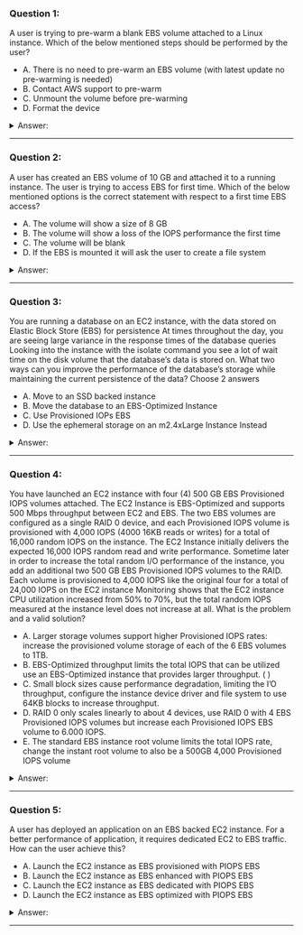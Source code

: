### Question 1:

A user is trying to pre-warm a blank EBS volume attached to a Linux instance. Which of the below mentioned steps should be performed by the user?

- A. There is no need to pre-warm an EBS volume (with latest update no pre-warming is needed)
- B. Contact AWS support to pre-warm
- C. Unmount the volume before pre-warming
- D. Format the device

<details><summary>Answer:</summary><p>
[B]

Categories:
[EBS]

Explanation:

Question 1@http://jayendrapatil.com/aws-ebs-performanc/

B: This used to be the case before, but pre warming is not necessary now

</p></details><hr>

### Question 2:

A user has created an EBS volume of 10 GB and attached it to a running instance. The user is trying to access EBS for first time. Which of the below mentioned options is the correct statement with respect to a first time EBS access?

- A. The volume will show a size of 8 GB
- B. The volume will show a loss of the IOPS performance the first time
- C. The volume will be blank
- D. If the EBS is mounted it will ask the user to create a file system

<details><summary>Answer:</summary><p>
[B]

Categories:
[EBS]

Explanation:

Question 2@http://jayendrapatil.com/aws-ebs-performanc/

B: the volume needed to be wiped cleaned before for new volumes, however pre warming is not needed any more

</p></details><hr>

### Question 3:

You are running a database on an EC2 instance, with the data stored on Elastic Block Store (EBS) for persistence At times throughout the day, you are seeing large variance in the response times of the database queries Looking into the instance with the isolate command you see a lot of wait time on the disk volume that the database’s data is stored on. What two ways can you improve the performance of the database’s storage while maintaining the current persistence of the data? Choose 2 answers

- A. Move to an SSD backed instance
- B. Move the database to an EBS-Optimized Instance
- C. Use Provisioned IOPs EBS
- D. Use the ephemeral storage on an m2.4xLarge Instance Instead

<details><summary>Answer:</summary><p>
[B, C]

Categories:
[EC2, EBS]

Explanation:

Question 3@http://jayendrapatil.com/aws-ebs-performanc/

</p></details><hr>

### Question 4:

You have launched an EC2 instance with four (4) 500 GB EBS Provisioned IOPS volumes attached. The EC2 Instance is EBS-Optimized and supports 500 Mbps throughput between EC2 and EBS. The two EBS volumes are configured as a single RAID 0 device, and each Provisioned IOPS volume is provisioned with 4,000 IOPS (4000 16KB reads or writes) for a total of 16,000 random IOPS on the instance. The EC2 Instance initially delivers the expected 16,000 IOPS random read and write performance. Sometime later in order to increase the total random I/O performance of the instance, you add an additional two 500 GB EBS Provisioned IOPS volumes to the RAID. Each volume is provisioned to 4,000 IOPS like the original four for a total of 24,000 IOPS on the EC2 instance Monitoring shows that the EC2 instance CPU utilization increased from 50% to 70%, but the total random IOPS measured at the instance level does not increase at all. What is the problem and a valid solution?

- A. Larger storage volumes support higher Provisioned IOPS rates: increase the provisioned volume storage of each of the 6 EBS volumes to 1TB.
- B. EBS-Optimized throughput limits the total IOPS that can be utilized use an EBS-Optimized instance that provides larger throughput. ( )
- C. Small block sizes cause performance degradation, limiting the I’O throughput, configure the instance device driver and file system to use 64KB blocks to increase throughput.
- D. RAID 0 only scales linearly to about 4 devices, use RAID 0 with 4 EBS Provisioned IOPS volumes but increase each Provisioned IOPS EBS volume to 6.000 IOPS.
- E. The standard EBS instance root volume limits the total IOPS rate, change the instant root volume to also be a 500GB 4,000 Provisioned IOPS volume

<details><summary>Answer:</summary><p>
[B]

Categories:
[EC2, EBS]

Explanation:

Question 4@http://jayendrapatil.com/aws-ebs-performanc/

B: http://docs.aws.amazon.com/AWSEC2/latest/UserGuide/ebs-ec2-config.html

B: have limit on max throughput and would require larger instance types to provide 24000 IOPS 

</p></details><hr>

### Question 5:

A user has deployed an application on an EBS backed EC2 instance. For a better performance of application, it requires dedicated EC2 to EBS traffic. How can the user achieve this?

- A. Launch the EC2 instance as EBS provisioned with PIOPS EBS
- B. Launch the EC2 instance as EBS enhanced with PIOPS EBS
- C. Launch the EC2 instance as EBS dedicated with PIOPS EBS
- D. Launch the EC2 instance as EBS optimized with PIOPS EBS

<details><summary>Answer:</summary><p>
[D]

Categories:
[EC2, EBS]

Explanation:

Question 5@http://jayendrapatil.com/aws-ebs-performanc/

</p></details><hr>


